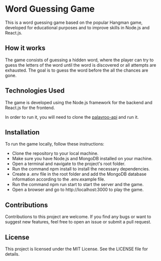 # Word Guessing Game
This is a word guessing game based on the popular Hangman game, developed for educational purposes and to improve skills in Node.js and React.js.

## How it works
The game consists of guessing a hidden word, where the player can try to guess the letters of the word until the word is discovered or all attempts are exhausted. The goal is to guess the word before the all the chances are gone.

## Technologies Used
The game is developed using the Node.js framework for the backend and React.js for the frontend.

In order to run it, you will need to clone the [palavroo-api](https://github.com/andrelara2002/palavroo_api) and run it.

## Installation
To run the game locally, follow these instructions:

- Clone the repository to your local machine.
- Make sure you have Node.js and MongoDB installed on your machine.
- Open a terminal and navigate to the project's root folder.
- Run the command npm install to install the necessary dependencies.
- Create a .env file in the root folder and add the MongoDB database information according to the .env.example file.
- Run the command npm run start to start the server and the game.
- Open a browser and go to http://localhost:3000 to play the game.

## Contributions
Contributions to this project are welcome. If you find any bugs or want to suggest new features, feel free to open an issue or submit a pull request.

## License
This project is licensed under the MIT License. See the LICENSE file for details.
